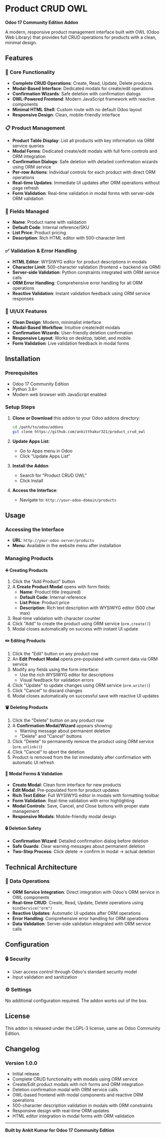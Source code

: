 # Product CRUD OWL

**Odoo 17 Community Edition Addon**

A modern, responsive product management interface built with OWL (Odoo Web Library) that provides full CRUD operations for products with a clean, minimal design.

## Features

### 🚀 **Core Functionality**
- **Complete CRUD Operations**: Create, Read, Update, Delete products
- **Modal-Based Interface**: Dedicated modals for create/edit operations
- **Confirmation Wizards**: Safe deletion with confirmation dialogs
- **OWL-Powered Frontend**: Modern JavaScript framework with reactive components
- **Minimal HTML Shell**: Custom route with no default Odoo layout
- **Responsive Design**: Clean, mobile-friendly interface

### 📋 **Product Management**
- **Product Table Display**: List all products with key information via ORM service queries
- **Modal Forms**: Dedicated create/edit modals with full form controls and ORM integration
- **Confirmation Dialogs**: Safe deletion with detailed confirmation wizards using ORM service
- **Per-row Actions**: Individual controls for each product with direct ORM operations
- **Real-time Updates**: Immediate UI updates after ORM operations without page refresh
- **Form Validation**: Real-time validation in modal forms with server-side ORM validation

### 📝 **Fields Managed**
- **Name**: Product name with validation
- **Default Code**: Internal reference/SKU
- **List Price**: Product pricing
- **Description**: Rich HTML editor with 500-character limit

### ✅ **Validation & Error Handling**
- **HTML Editor**: WYSIWYG editor for product descriptions in modals
- **Character Limit**: 500-character validation (frontend + backend via ORM)
- **Server-side Validation**: Python constraints integrated with ORM service calls
- **ORM Error Handling**: Comprehensive error handling for all ORM operations
- **Reactive Validation**: Instant validation feedback using ORM service responses

### 🎨 **UI/UX Features**
- **Clean Design**: Modern, minimalist interface
- **Modal-Based Workflow**: Intuitive create/edit modals
- **Confirmation Wizards**: User-friendly deletion confirmation
- **Responsive Layout**: Works on desktop, tablet, and mobile
- **Form Validation**: Live validation feedback in modal forms

## Installation

### Prerequisites
- Odoo 17 Community Edition
- Python 3.8+
- Modern web browser with JavaScript enabled

### Setup Steps

1. **Clone or Download** this addon to your Odoo addons directory:
   ```bash
   cd /path/to/odoo/addons
   git clone https://github.com/ankitthakur321/product_crud_owl
   ```

2. **Update Apps List**:
   - Go to Apps menu in Odoo
   - Click "Update Apps List"

3. **Install the Addon**:
   - Search for "Product CRUD OWL"
   - Click Install

4. **Access the Interface**:
   - Navigate to: `http://your-odoo-domain/products`

## Usage

### Accessing the Interface
- **URL**: `http://your-odoo-server/products`
- **Menu**: Available in the website menu after installation

### Managing Products

#### ➕ **Creating Products**
1. Click the "Add Product" button
2. A **Create Product Modal** opens with form fields:
   - **Name**: Product title (required)
   - **Default Code**: Internal reference
   - **List Price**: Product price
   - **Description**: Rich text description with WYSIWYG editor (500 char max)
3. Real-time validation with character counter
4. Click "Add" to create the product using ORM service (`orm.create()`)
5. Modal closes automatically on success with instant UI update

#### ✏️ **Editing Products**
1. Click the "Edit" button on any product row
2. An **Edit Product Modal** opens pre-populated with current data via ORM service
3. Modify any fields using the form interface:
   - Use the rich WYSIWYG editor for descriptions
   - Visual feedback for validation errors
4. Click "Update" to update changes using ORM service (`orm.write()`)
5. Click "Cancel" to discard changes
6. Modal closes automatically on successful save with reactive UI updates

#### 🗑️ **Deleting Products**
1. Click the "Delete" button on any product row
2. A **Confirmation Modal/Wizard** appears showing:
   - Warning message about permanent deletion
   - "Delete" and "Cancel" buttons
3. Click "Delete" to permanently remove the product using ORM service (`orm.unlink()`)
4. Click "Cancel" to abort the deletion
5. Product is removed from the list immediately after confirmation with automatic UI refresh

#### 📝 **Modal Forms & Validation**
- **Create Modal**: Clean form interface for new products
- **Edit Modal**: Pre-populated form for product updates  
- **Rich Text Editor**: Full WYSIWYG editor in modals with formatting toolbar
- **Form Validation**: Real-time validation with error highlighting
- **Modal Controls**: Save, Cancel, and Close buttons with proper state management
- **Responsive Modals**: Mobile-friendly modal design

#### 🔒 **Deletion Safety**
- **Confirmation Wizard**: Detailed confirmation dialog before deletion
- **Safe Guards**: Clear warning messages about permanent deletion
- **Two-Step Process**: Click delete → confirm in modal → actual deletion

## Technical Architecture

### 📡 **Data Operations**
- **ORM Service Integration**: Direct integration with Odoo's ORM service in OWL components
- **Real-time CRUD**: Create, Read, Update, Delete operations using `bindService("orm")`
- **Reactive Updates**: Automatic UI updates after ORM operations
- **Error Handling**: Comprehensive error handling for ORM operations
- **Data Validation**: Server-side validation integrated with ORM service calls

## Configuration

### 🔒 **Security**
- User access control through Odoo's standard security model
- Input validation and sanitization

### ⚙️ **Settings**
No additional configuration required. The addon works out of the box.

## License

This addon is released under the LGPL-3 license, same as Odoo Community Edition.

## Changelog

### Version 1.0.0
- Initial release
- Complete CRUD functionality with modals using ORM service
- Create/Edit product modals with rich forms and ORM integration
- Deletion confirmation modal with ORM service calls
- OWL-based frontend with modal components and reactive ORM operations
- 500-character description validation in modals with ORM constraints
- Responsive design with real-time ORM updates
- HTML editor integration in modal forms with ORM validation

---

**Built by Ankit Kumar for Odoo 17 Community Edition**